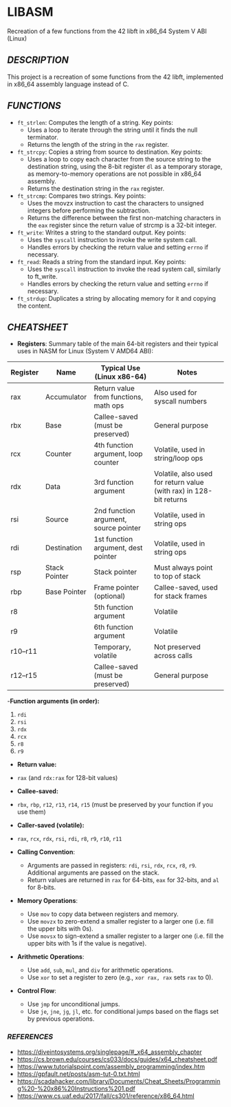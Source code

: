 # LIBASM
Recreation of a few functions from the 42 libft in x86_64 System V ABI (Linux)

## _DESCRIPTION_
This project is a recreation of some functions from the 42 libft, implemented in x86_64 assembly language instead of C.

## _FUNCTIONS_
- `ft_strlen`: Computes the length of a string. Key points:
    - Uses a loop to iterate through the string until it finds the null terminator.
    - Returns the length of the string in the `rax` register.
- `ft_strcpy`: Copies a string from source to destination. Key points:
    - Uses a loop to copy each character from the source string to the destination string, using the 8-bit register `dl` as a temporary storage, as memory-to-memory operations are not possible in x86_64 assembly.
    - Returns the destination string in the `rax` register.
- `ft_strcmp`: Compares two strings. Key points:
    - Uses the movzx instruction to cast the characters to unsigned integers before performing the subtraction.
    - Returns the difference between the first non-matching characters in the `eax` register since the return value of strcmp is a 32-bit integer.
- `ft_write`: Writes a string to the standard output. Key points:
    - Uses the `syscall` instruction to invoke the write system call.
    - Handles errors by checking the return value and setting `errno` if necessary.
- `ft_read`: Reads a string from the standard input. Key points:
    - Uses the `syscall` instruction to invoke the read system call, similarly to ft_write.
    - Handles errors by checking the return value and setting `errno` if necessary.
- `ft_strdup`: Duplicates a string by allocating memory for it and copying the content.

## _CHEATSHEET_
- **Registers**:
Summary table of the main 64-bit registers and their typical uses in NASM for Linux (System V AMD64 ABI):

| Register | Name      | Typical Use (Linux x86-64)                | Notes                                 |
|----------|-----------|-------------------------------------------|---------------------------------------|
| rax      | Accumulator | Return value from functions, math ops   | Also used for syscall numbers         |
| rbx      | Base      | Callee-saved (must be preserved)         | General purpose                       |
| rcx      | Counter   | 4th function argument, loop counter      | Volatile, used in string/loop ops     |
| rdx      | Data      | 3rd function argument                    | Volatile, also used for return value (with rax) in 128-bit returns |
| rsi      | Source    | 2nd function argument, source pointer    | Volatile, used in string ops          |
| rdi      | Destination | 1st function argument, dest pointer    | Volatile, used in string ops          |
| rsp      | Stack Pointer | Stack pointer                        | Must always point to top of stack     |
| rbp      | Base Pointer  | Frame pointer (optional)             | Callee-saved, used for stack frames   |
| r8       |           | 5th function argument                    | Volatile                              |
| r9       |           | 6th function argument                    | Volatile                              |
| r10–r11  |           | Temporary, volatile                      | Not preserved across calls            |
| r12–r15  |           | Callee-saved (must be preserved)         | General purpose                       |

-**Function arguments (in order):**
1. `rdi`
2. `rsi`
3. `rdx`
4. `rcx`
5. `r8`
6. `r9`

- **Return value:**  
- `rax` (and `rdx:rax` for 128-bit values)

- **Callee-saved:**  
- `rbx`, `rbp`, `r12`, `r13`, `r14`, `r15` (must be preserved by your function if you use them)

- **Caller-saved (volatile):**  
- `rax`, `rcx`, `rdx`, `rsi`, `rdi`, `r8`, `r9`, `r10`, `r11`

- **Calling Convention**:
    - Arguments are passed in registers: `rdi`, `rsi`, `rdx`, `rcx`, `r8`, `r9`. Additional arguments are passed on the stack.
    - Return values are returned in `rax` for 64-bits, `eax` for 32-bits, and `al` for 8-bits.
- **Memory Operations**:
    - Use `mov` to copy data between registers and memory.
    - Use `movzx` to zero-extend a smaller register to a larger one (i.e. fill the upper bits with 0s).
    - Use `movsx` to sign-extend a smaller register to a larger one (i.e. fill the upper bits with 1s if the value is negative).
- **Arithmetic Operations**:
    - Use `add`, `sub`, `mul`, and `div` for arithmetic operations.
    - Use `xor` to set a register to zero (e.g., `xor rax, rax` sets `rax` to 0).
- **Control Flow**:
    - Use `jmp` for unconditional jumps.
    - Use `je`, `jne`, `jg`, `jl`, etc. for conditional jumps based on the flags set by previous operations.

### _REFERENCES_
- https://diveintosystems.org/singlepage/#_x64_assembly_chapter
- https://cs.brown.edu/courses/cs033/docs/guides/x64_cheatsheet.pdf
- https://www.tutorialspoint.com/assembly_programming/index.htm
- https://gpfault.net/posts/asm-tut-0.txt.html
- https://scadahacker.com/library/Documents/Cheat_Sheets/Programming%20-%20x86%20Instructions%201.pdf
- https://www.cs.uaf.edu/2017/fall/cs301/reference/x86_64.html